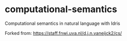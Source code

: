 # computational-semantics
Computational semantics in natural language with Idris

Forked from: https://staff.fnwi.uva.nl/d.j.n.vaneijck2/cs/
